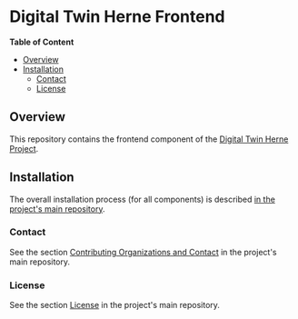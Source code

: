 # Digital Twin Herne Frontend <!-- omit in toc -->

**Table of Content**
- [Overview](#overview)
- [Installation](#installation)
  - [Contact](#contact)
  - [License](#license)

## Overview
This repository contains the frontend component of the [Digital Twin Herne Project](https://github.com/t16h05008/DT-Herne).

## Installation
The overall installation process (for all components) is described [in the project's main repository](https://github.com/t16h05008/DT-Herne#installation).

### Contact
See the section [Contributing Organizations and Contact](https://github.com/t16h05008/DT-Herne#contributing-organizations-and-contact) in the project's main repository.

### License
See the section [License](https://github.com/t16h05008/DT-Herne#license) in the project's main repository.